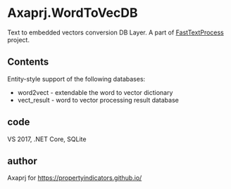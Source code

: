 # Axaprj.WordToVecDB
Text to embedded vectors conversion DB Layer. 
A part of [FastTextProcess](https://github.com/Axaprj/FastTextProcess) project.
 
## Contents
Entity-style support of the following databases:
 - word2vect - extendable the word to vector dictionary
 - vect_result - word to vector processing result database

## code
VS 2017, .NET Core, SQLite

## author
Axaprj for https://propertyindicators.github.io/

